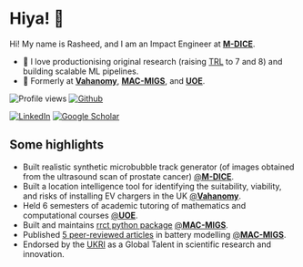 # Hiya! 👋

Hi! My name is Rasheed, and I am an Impact Engineer at [**M-DICE**](https://mdice.site.hw.ac.uk/).

- 💛 I love productionising original research (raising [TRL](https://www.ukri.org/councils/stfc/guidance-for-applicants/check-if-youre-eligible-for-funding/eligibility-of-technology-readiness-levels-trl/) to 7 and 8) and building scalable ML pipelines.
- 🔭 Formerly at [**Vahanomy**](https://www.vahanomy.com/), [**MAC-MIGS**](https://www.mac-migs.ac.uk/), and [**UOE**](https://www.ed.ac.uk/).

![Profile views](https://komarev.com/ghpvc/?username=Rasheed19&color=blue)
[![Github](https://img.shields.io/github/followers/Rasheed19?label=Follow&style=social)](https://github.com/Rasheed19)

[![LinkedIn](https://img.shields.io/badge/LinkedIn-0077B5?style=for-the-badge&logo=linkedin&logoColor=white)](https://www.linkedin.com/in/rasheed-oyewole-ibraheem-768955246/)
[![Google Scholar](https://img.shields.io/badge/-Google%20Scholar-4285F4?style=for-the-badge&logo=Google%20Scholar&logoColor=FFFFFF)](https://scholar.google.com/citations?user=D6cwjFMAAAAJ&hl=en)

## Some highlights

- Built realistic synthetic microbubble track generator (of images obtained from the ultrasound scan of prostate cancer) [@**M-DICE**](https://mdice.site.hw.ac.uk/).
- Built a location intelligence tool for identifying the suitability, viability, and risks of installing EV chargers in the UK [@**Vahanomy**](https://www.vahanomy.com/).
- Held 6 semesters of academic tutoring of mathematics and computational courses [@**UOE**](https://www.ed.ac.uk/).
- Built and maintains [rrct python package](https://pypi.org/project/rrct/) [@**MAC-MIGS**](https://www.mac-migs.ac.uk/).
- Published [5 peer-reviewed articles](https://scholar.google.com/citations?hl=en&user=D6cwjFMAAAAJ&view_op=list_works&sortby=pubdate) in battery modelling [@**MAC-MIGS**](https://www.mac-migs.ac.uk/).
- Endorsed by the [UKRI](https://www.ukri.org/) as a Global Talent in scientific research and innovation.
